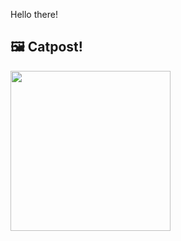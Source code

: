 Hello there!



## 🖼️ Catpost!

<sub>
    <img src="https://cdn2.thecatapi.com/images/qK56QGrJZ.jpg" height="256">
</sub>


